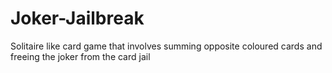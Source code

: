 # Joker-Jailbreak
Solitaire like card game that involves summing opposite coloured cards and freeing the joker from the card jail
